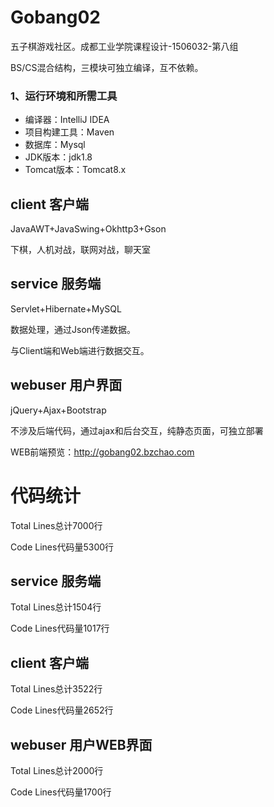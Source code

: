# Gobang02
五子棋游戏社区。成都工业学院课程设计-1506032-第八组

BS/CS混合结构，三模块可独立编译，互不依赖。

### 1、运行环境和所需工具
* 编译器：IntelliJ IDEA
* 项目构建工具：Maven
* 数据库：Mysql
* JDK版本：jdk1.8
* Tomcat版本：Tomcat8.x

## client 客户端
 JavaAWT+JavaSwing+Okhttp3+Gson
 
下棋，人机对战，联网对战，聊天室


## service 服务端
Servlet+Hibernate+MySQL

数据处理，通过Json传递数据。

与Client端和Web端进行数据交互。


## webuser 用户界面
jQuery+Ajax+Bootstrap

不涉及后端代码，通过ajax和后台交互，纯静态页面，可独立部署

WEB前端预览：http://gobang02.bzchao.com


# 代码统计
Total Lines总计7000行

Code Lines代码量5300行


## service 服务端
Total Lines总计1504行

Code Lines代码量1017行


## client 客户端
Total Lines总计3522行

Code Lines代码量2652行


## webuser 用户WEB界面
Total Lines总计2000行

Code Lines代码量1700行


